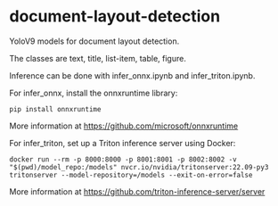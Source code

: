 # document-layout-detection

YoloV9 models for document layout detection.

The classes are text, title, list-item, table, figure.

Inference can be done with infer_onnx.ipynb and infer_triton.ipynb.

For infer_onnx, install the onnxruntime library:
```
pip install onnxruntime
```
More information at https://github.com/microsoft/onnxruntime

For infer_triton, set up a Triton inference server using Docker:
```
docker run --rm -p 8000:8000 -p 8001:8001 -p 8002:8002 -v "$(pwd)/model_repo:/models" nvcr.io/nvidia/tritonserver:22.09-py3 tritonserver --model-repository=/models --exit-on-error=false
```
More information at https://github.com/triton-inference-server/server
